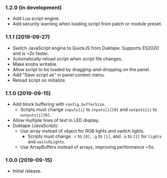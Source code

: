 ### 1.2.0 (in development)
- Add Lua script engine.
- Add security warning when loading script from patch or module preset.

### 1.1.1 (2019-09-27)
- Switch JavaScript engine to QuickJS from Duktape. Supports ES2020 and is ~2x faster.
- Automatically reload script when script file changes.
- Make knobs writable.
- Allow script to be loaded by dragging-and-dropping on the panel.
- Add "Save script as" in panel context menu.
- Reload script on initialize.

### 1.1.0 (2019-09-15)
- Add block buffering with `config.bufferSize`.
	- Scripts must change `inputs[i]` to `inputs[i][0]` and `outputs[i]` to `outputs[i][0]`.
- Allow multiple lines of text in LED display.
- Duktape (JavaScript):
	- Use array instead of object for RGB lights and switch lights.
		- Scripts must change `.r` to `[0]`, `.g` to `[1]`, and `.b` to `[2]` for `lights` and `switchLights`.
	- Use ArrayBuffers instead of arrays, improving performance \~5x.

### 1.0.0 (2019-09-15)
- Initial release.